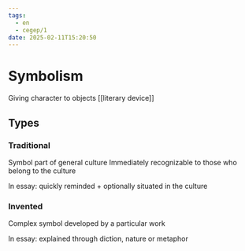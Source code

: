 ```yaml
---
tags:
  - en
  - cegep/1
date: 2025-02-11T15:20:50
---
```


# Symbolism

Giving character to objects
[[literary device]]

## Types

### Traditional

Symbol part of general culture
Immediately recognizable to those who belong to the culture

In essay: quickly reminded + optionally situated in the culture

### Invented

Complex symbol developed by a particular work

In essay: explained through diction, nature or metaphor
